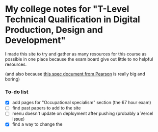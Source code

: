 # My college notes for "T-Level Technical Qualification in Digital Production, Design and Development"
I made this site to try and gather as many resources for this course as possible in one place because the exam board give out little to no helpful resources.

(and also because [this spec document from Pearson](https://qualifications.pearson.com/content/dam/pdf/TLevels/digital/2020/specification-and-sample-assessments/t-level-tq-in-digital-production-design-and-development-spec1.pdf) is really big and boring)

### To-do list
- [X] add pages for "Occupational specialism" section (the 67 hour exam)
- [ ] find past papers to add to the site
- [ ] menu doesn't update on deployment after pushing (probably a Vercel issue)
- [X] find a way to change the <title> tag so it doesn't say "- Nextra" on every page

### Forking this project
This site uses a template for creating documentation with [Nextra](https://nextra.site).

#### After downloading the repo locally
First, run `pnpm i` to install the dependencies.

Then, run `pnpm dev` to start the development server and visit localhost:3000.
